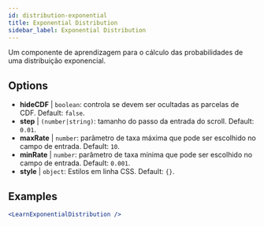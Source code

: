 ```yaml
---
id: distribution-exponential
title: Exponential Distribution
sidebar_label: Exponential Distribution
---
```


Um componente de aprendizagem para o cálculo das probabilidades de uma distribuição exponencial.

## Options

* __hideCDF__ | `boolean`: controla se devem ser ocultadas as parcelas de CDF. Default: `false`.
* __step__ | `(number|string)`: tamanho do passo da entrada do scroll. Default: `0.01`.
* __maxRate__ | `number`: parâmetro de taxa máxima que pode ser escolhido no campo de entrada. Default: `10`.
* __minRate__ | `number`: parâmetro de taxa mínima que pode ser escolhido no campo de entrada. Default: `0.001`.
* __style__ | `object`: Estilos em linha CSS. Default: `{}`.


## Examples

```jsx live
<LearnExponentialDistribution />
```

